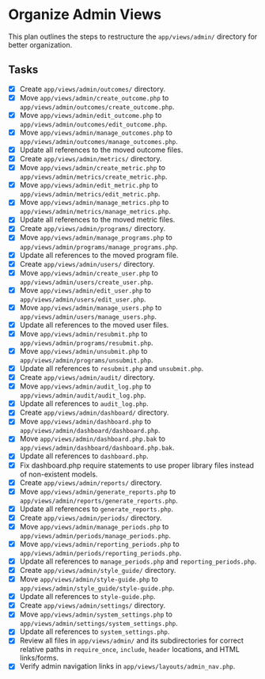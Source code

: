 # Organize Admin Views

This plan outlines the steps to restructure the `app/views/admin/` directory for better organization.

## Tasks

-   [x] Create `app/views/admin/outcomes/` directory.
-   [x] Move `app/views/admin/create_outcome.php` to `app/views/admin/outcomes/create_outcome.php`.
-   [x] Move `app/views/admin/edit_outcome.php` to `app/views/admin/outcomes/edit_outcome.php`.
-   [x] Move `app/views/admin/manage_outcomes.php` to `app/views/admin/outcomes/manage_outcomes.php`.
-   [x] Update all references to the moved outcome files.
-   [x] Create `app/views/admin/metrics/` directory.
-   [x] Move `app/views/admin/create_metric.php` to `app/views/admin/metrics/create_metric.php`.
-   [x] Move `app/views/admin/edit_metric.php` to `app/views/admin/metrics/edit_metric.php`.
-   [x] Move `app/views/admin/manage_metrics.php` to `app/views/admin/metrics/manage_metrics.php`.
-   [x] Update all references to the moved metric files.
-   [x] Create `app/views/admin/programs/` directory.
-   [x] Move `app/views/admin/manage_programs.php` to `app/views/admin/programs/manage_programs.php`.
-   [x] Update all references to the moved program file.
-   [x] Create `app/views/admin/users/` directory.
-   [x] Move `app/views/admin/create_user.php` to `app/views/admin/users/create_user.php`.
-   [x] Move `app/views/admin/edit_user.php` to `app/views/admin/users/edit_user.php`.
-   [x] Move `app/views/admin/manage_users.php` to `app/views/admin/users/manage_users.php`.
-   [x] Update all references to the moved user files.
-   [x] Move `app/views/admin/resubmit.php` to `app/views/admin/programs/resubmit.php`.
-   [x] Move `app/views/admin/unsubmit.php` to `app/views/admin/programs/unsubmit.php`.
-   [x] Update all references to `resubmit.php` and `unsubmit.php`.
-   [x] Create `app/views/admin/audit/` directory.
-   [x] Move `app/views/admin/audit_log.php` to `app/views/admin/audit/audit_log.php`.
-   [x] Update all references to `audit_log.php`.
-   [x] Create `app/views/admin/dashboard/` directory.
-   [x] Move `app/views/admin/dashboard.php` to `app/views/admin/dashboard/dashboard.php`.
-   [x] Move `app/views/admin/dashboard.php.bak` to `app/views/admin/dashboard/dashboard.php.bak`.
-   [x] Update all references to `dashboard.php`.
-   [x] Fix dashboard.php require statements to use proper library files instead of non-existent models.
-   [x] Create `app/views/admin/reports/` directory.
-   [x] Move `app/views/admin/generate_reports.php` to `app/views/admin/reports/generate_reports.php`.
-   [x] Update all references to `generate_reports.php`.
-   [x] Create `app/views/admin/periods/` directory.
-   [x] Move `app/views/admin/manage_periods.php` to `app/views/admin/periods/manage_periods.php`.
-   [x] Move `app/views/admin/reporting_periods.php` to `app/views/admin/periods/reporting_periods.php`.
-   [x] Update all references to `manage_periods.php` and `reporting_periods.php`.
-   [x] Create `app/views/admin/style_guide/` directory.
-   [x] Move `app/views/admin/style-guide.php` to `app/views/admin/style_guide/style-guide.php`.
-   [x] Update all references to `style-guide.php`.
-   [x] Create `app/views/admin/settings/` directory.
-   [x] Move `app/views/admin/system_settings.php` to `app/views/admin/settings/system_settings.php`.
-   [x] Update all references to `system_settings.php`.
-   [x] Review all files in `app/views/admin/` and its subdirectories for correct relative paths in `require_once`, `include`, `header` locations, and HTML links/forms.
-   [x] Verify admin navigation links in `app/views/layouts/admin_nav.php`.
